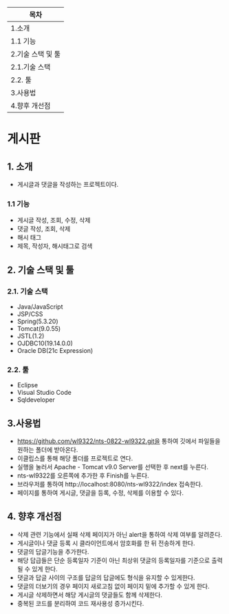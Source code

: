 |목차|
|----|
|1.소개|
|1.1 기능|
|2.기술 스택 및 툴|
|2.1.기술 스택|
|2.2. 툴|
|3.사용법|
|4.향후 개선점|

# 게시판
## 1. 소개
- 게시글과 댓글을 작성하는 프로젝트이다.
### 1.1 기능
- 게시글 작성, 조회, 수정, 삭제
- 댓글 작성, 조회, 삭제
- 해시 태그
- 제목, 작성자, 해시태그로 검색
## 2. 기술 스택 및 툴
### 2.1. 기술 스택
- Java/JavaScript
- JSP/CSS
- Spring(5.3.20)
- Tomcat(9.0.55)
- JSTL(1.2)
- OJDBC10(19.14.0.0)
- Oracle DB(21c Expression)
### 2.2. 툴
- Eclipse
- Visual Studio Code
- Sqldeveloper

## 3.사용법
- https://github.com/wl9322/nts-0822-wl9322.git을 통하여 깃에서 파일들을 원하는 폴더에 받아온다.
- 이클립스를 통해 해당 폴더를 프로젝트로 연다.
- 실행을 눌러서 Apache - Tomcat v9.0 Server를 선택한 후 next를 누른다.
- nts-wl9322를 오른쪽에 추가한 후 Finish를 누른다.
- 브라우저를 통하여 http://localhost:8080/nts-wl9322/index 접속한다.
- 페이지를 통하여 게시글, 댓글을 등록, 수정, 삭제를 이용할 수 있다.

## 4. 향후 개선점
- 삭제 관련 기능에서 실패 삭제 페이지가 아닌 alert을 통하여 삭제 여부를 알려준다.
- 게시글이나 댓글 등록 시 클라이언트에서 암호화를 한 뒤 전송하게 한다.
- 댓글의 답글기능을 추가한다.
- 해당 답급들은 단순 등록일자 기준이 아닌 최상위 댓글의 등록일자를 기준으로 출력 될 수 있게 한다.
- 댓글과 답글 사이의 구조를 답글의 답글에도 형식을 유지할 수 있게한다.
- 댓글의 더보기의 경우 페이지 새로고침 없이 페이지 밑에 추가할 수 있게 한다.
- 게시글 삭제하면서 해당 게시글의 댓글들도 함께 삭제한다.
- 중복된 코드를 분리하여 코드 재사용성 증가시킨다.

